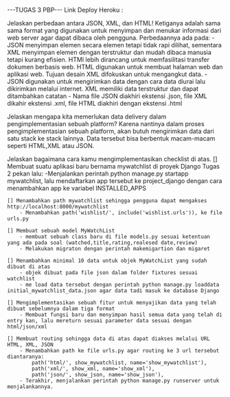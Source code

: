---TUGAS 3 PBP---
Link Deploy Heroku :

Jelaskan perbedaan antara JSON, XML, dan HTML!
Ketiganya adalah sama sama format yang digunakan untuk menyimpan dan menukar informasi dari web server agar dapat dibaca oleh pengguna. Perbedaannya ada pada:
    - JSON menyimpan elemen secara elemen tetapi tidak rapi dilihat, sementara XML menyimpan elemen dengan terstruktur dan mudah dibaca manusia tetapi kurang efisien. HTMl lebih dirancang untuk memfasilitasi transfer dokumen berbasis web. HTML digunakan untuk membuat halaman web dan aplikasi web. Tujuan desain XML difokuskan untuk mengangkut data.
    - JSON digunakan untuk mengirimkan data dengan cara data diurai lalu dikirimkan melalui internet. XML memiliki data terstruktur dan dapat ditambahkan catatan
    - Nama file JSON diakhiri ekstensi .json, file XML dikahir ekstensi .xml, file HTML diakhiri dengan ekstensi  .html

Jelaskan mengapa kita memerlukan data delivery dalam pengimplementasian sebuah platform?
    Karena nantinya dalam proses pengimplementasian sebuah platform, akan butuh mengirimkan data dari satu stack ke stack lainnya. Data tersebut bisa berbentuk macam-macam seperti HTML,XML atau JSON.


Jelaskan bagaimana cara kamu mengimplementasikan checklist di atas.
    [] Membuat suatu aplikasi baru bernama mywatchlist di proyek Django Tugas 2 pekan lalu:
        -Menjalankan perintah python manage.py startapp mywatchlist, lalu mendaftarkan app tersebut ke project_django dengan cara menambahkan app ke variabel INSTALLED_APPS

    [] Menambahkan path mywatchlist sehingga pengguna dapat mengakses http://localhost:8000/mywatchlist
        - Menambahkan path('wishlist/', include('wishlist.urls')), ke file urls.py

    [] Membuat sebuah model MyWatchList
        - membuat sebuah class baru di file models.py sesuai ketentuan yang ada pada soal (watched,title,rating,realesed date,review)
        - Melakukan migraton dengan perintah makemigartion dan migaret

    [] Menambahkan minimal 10 data untuk objek MyWatchList yang sudah dibuat di atas
        - objek dibuat pada file json dalam folder fixtures sesuai watchlist
        - me load data tersebut dengan perintah python manage.py loaddata initial_mywatchlist_data.json agar data tadi masuk ke database Django

    [] Mengimplementasikan sebuah fitur untuk menyajikan data yang telah dibuat sebelumnya dalam tiga format
        - Membuat fungsi baru dan menyimpan hasil semua data yang telah di entry kan, lalu mereturn sesuai parameter data sesuai dengan html/json/xml

    [] Membuat routing sehingga data di atas dapat diakses melalui URL HTML, XML, JSON
        - Menambahkan path ke file urls.py agar routing ke 3 url tersebut diantaranya:
            path('html/', show_mywatchlist, name='show_mywatchlist'),
            path('xml/', show_xml, name='show_xml'),
            path('json/', show_json, name='show_json'),
        - Terakhir, menjalankan perintah python manage.py runserver untuk menjalankannya.
